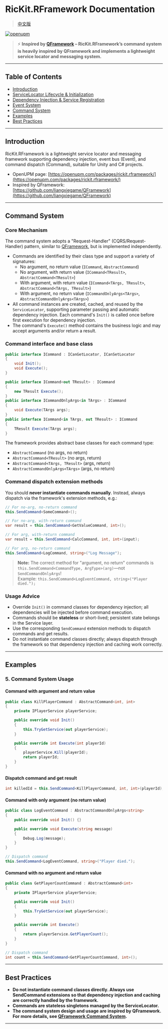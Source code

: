 # RicKit.RFramework Documentation

> [中文版](README.zh-CN.md)

[![openupm](https://img.shields.io/npm/v/com.rickit.rframework?label=openupm&registry_uri=https://package.openupm.com)](https://openupm.com/packages/com.rickit.rframework/)

> ⚡ **Inspired by [QFramework](https://github.com/liangxiegame/QFramework) – RicKit.RFramework’s command system is heavily inspired by QFramework and implements a lightweight service locator and messaging system.**

---

## Table of Contents

- [Introduction](#introduction)
- [ServiceLocator Lifecycle & Initialization](#servicelocator-lifecycle--initialization)
- [Dependency Injection & Service Registration](#dependency-injection--service-registration)
- [Event System](#event-system)
- [Command System](#command-system)
- [Examples](#examples)
- [Best Practices](#best-practices)

---

## Introduction

RicKit.RFramework is a lightweight service locator and messaging framework supporting dependency injection, event bus (Event), and command dispatch (Command), suitable for Unity and C# projects.

- OpenUPM page: [https://openupm.com/packages/rickit.rframework/](https://openupm.com/packages/rickit.rframework/)
- Inspired by QFramework: [https://github.com/liangxiegame/QFramework](https://github.com/liangxiegame/QFramework)

---

## Command System

### Core Mechanism

The command system adopts a "Request-Handler" (CQRS/Request-Handler) pattern, similar to [QFramework](https://github.com/liangxiegame/QFramework), but is implemented independently.

- Commands are identified by their class type and support a variety of signatures:
  - No argument, no return value (`ICommand`, `AbstractCommand`)
  - No argument, with return value (`ICommand<TResult>`, `AbstractCommand<TResult>`)
  - With argument, with return value (`ICommand<TArgs, TResult>`, `AbstractCommand<TArgs, TResult>`)
  - With argument, no return value (`ICommandOnlyArgs<TArgs>`, `AbstractCommandOnlyArgs<TArgs>`)
- All command instances are created, cached, and reused by the `ServiceLocator`, supporting parameter passing and automatic dependency injection. Each command's `Init()` is called once before first execution for dependency injection.
- The command's `Execute()` method contains the business logic and may accept arguments and/or return a result.

### Command interface and base class

```csharp
public interface ICommand : ICanGetLocator, ICanSetLocator
{
    void Init();
    void Execute();
}

public interface ICommand<out TResult> : ICommand
{
    new TResult Execute();
}
public interface ICommandOnlyArgs<in TArgs> : ICommand
{
    void Execute(TArgs args);
}
public interface ICommand<in TArgs, out TResult> : ICommand
{
    TResult Execute(TArgs args);
}
```

The framework provides abstract base classes for each command type:

- `AbstractCommand` (no args, no return)
- `AbstractCommand<TResult>` (no args, return)
- `AbstractCommand<TArgs, TResult>` (args, return)
- `AbstractCommandOnlyArgs<TArgs>` (args, no return)

### Command dispatch extension methods

You should **never instantiate commands manually**. Instead, always dispatch via the framework's extension methods, e.g.:

```csharp
// For no-arg, no-return command
this.SendCommand<SomeCommand>();

// For no-arg, with-return command
var result = this.SendCommand<GetValueCommand, int>();

// For arg, with-return command
var result = this.SendCommand<CalcCommand, int, int>(input);

// For arg, no-return command
this.SendCommand<LogCommand, string>("Log Message");
```

> **Note:** The correct method for "argument, no return" commands is `this.SendCommand<CommandType, ArgType>(arg)`—not `SendCommandOnlyArgs`!  
> Example: `this.SendCommand<LogEventCommand, string>("Player died.");`

### Usage Advice

- Override `Init()` in command classes for dependency injection; all dependencies will be injected before command execution.
- Commands should be **stateless** or short-lived; persistent state belongs in the Service layer.
- Use the corresponding `SendCommand` extension methods to dispatch commands and get results.
- Do not instantiate command classes directly; always dispatch through the framework so that dependency injection and caching work correctly.

---

## Examples

### 5. Command System Usage

#### Command with argument and return value

```csharp
public class KillPlayerCommand : AbstractCommand<int, int>
{
    private IPlayerService playerService;

    public override void Init()
    {
        this.TryGetService(out playerService);
    }

    public override int Execute(int playerId)
    {
        playerService.Kill(playerId);
        return playerId;
    }
}
```

#### Dispatch command and get result

```csharp
int killedId = this.SendCommand<KillPlayerCommand, int, int>(playerId);
```

#### Command with only argument (no return value)

```csharp
public class LogEventCommand : AbstractCommandOnlyArgs<string>
{
    public override void Init() {}

    public override void Execute(string message)
    {
        Debug.Log(message);
    }
}

// Dispatch command
this.SendCommand<LogEventCommand, string>("Player died.");
```

#### Command with no argument and return value

```csharp
public class GetPlayerCountCommand : AbstractCommand<int>
{
    private IPlayerService playerService;

    public override void Init()
    {
        this.TryGetService(out playerService);
    }

    public override int Execute()
    {
        return playerService.GetPlayerCount();
    }
}

// Dispatch command
int count = this.SendCommand<GetPlayerCountCommand, int>();
```

---

## Best Practices

- **Do not instantiate command classes directly. Always use SendCommand extensions so that dependency injection and caching are correctly handled by the framework.**
- **Commands are stateless singletons managed by the ServiceLocator.**
- **The command system design and usage are inspired by QFramework. For more details, see [QFramework Command System](https://github.com/liangxiegame/QFramework).**

---
